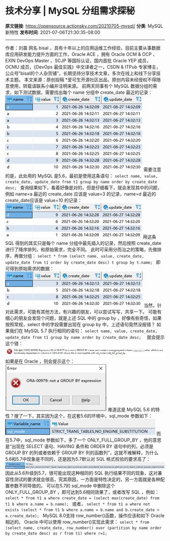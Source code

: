 # 技术分享 | MySQL 分组需求探秘

**原文链接**: https://opensource.actionsky.com/20210705-mysql/
**分类**: MySQL 新特性
**发布时间**: 2021-07-06T21:30:35-08:00

---

作者：刘晨
网名 bisal ，具有十年以上的应用运维工作经验，目前主要从事数据库应用研发能力提升方面的工作，Oracle ACE ，拥有 Oracle OCM & OCP 、EXIN DevOps Master 、SCJP 等国际认证，国内首批 Oracle YEP 成员，OCMU 成员，《DevOps 最佳实践》中文译者之一，CSDN & ITPub 专家博主，公众号&#8221;bisal的个人杂货铺&#8221;，长期坚持分享技术文章，多次在线上和线下分享技术主题。
本文来源：原创投稿
*爱可生开源社区出品，原创内容未经授权不得随意使用，转载请联系小编并注明来源。
前两天同事有个 MySQL 数据分组的需求，如下测试数据，需要找出每个 name 分组中 create_date 最近的记录：
![Image](.img/af7f079c.png)
需要注意的是，此处用的 MySQL 是5.6，最初是使用这条语句：
`select name, value, create_date, update_date from t1 group by name order by create_date desc;
`
查询结果如下，看着好像是对的，但是仔细看下，就会发现其中的问题，例如 name=a 最近的 create_date 应该是 value=3 的记录，name=d 最近的create_date应该是 value=10 的记录：
![Image](.img/8bf96b28.png)
用这条 SQL 得到的其实只是每个 name 分组中最先插入的记录，然后按照 create_date 进行了降序排列，和原始需求，完全不同。
此时可采用分而治之的策略，先做排序，再做分组：
`select * from (select name, value, create_date, update_date from t1 order by create_date desc) t group by t.name;
`
即可得到原始需求的数据：
![Image](.img/f65cf33e.png)
当然，针对此需求，可能有其他方法，有兴趣的朋友，可以尝试写写，共享一下。
可能有细心的朋友会发现个问题，就是上述 SQL 中的 group by ，好像有些奇怪，如果按照常规，select 中的字段需要出现在 group by 中，上述语句竟然没报错？
如果我们在 MySQL 5.7 执行相同的语句：
`select name, value, create_date, update_date from t1 group by name order by create_date desc; 
`
就会提示这个错：
![Image](.img/9f407976.png)
如果是在 Oracle ，则会提示这个：
![Image](.img/172fe097.png)
难道这是 MySQL 5.6 的特性？搜了一下，其实因为这个，在这套5.6的环境中，sql_mode 参数如下：
![Image](.img/b84d0472.png)
而在5.7中，sql_mode 参数如下，多了一个 ONLY_FULL_GROUP_BY ，他的意思是“出现在 SELECT 语句、HAVING 条件和 ORDER BY 语句中的列，必须是 GROUP BY 的列或者依赖于 GROUP BY 列的函数列”，这就不难解释，为什么5.6和5.7中现象是不同的，还是因为5.7默认对 SQL 格式校验的要求高了：
![Image](.img/1c13acb7.png)
因此从5.6升级到5.7，很可能出现这种相同的 SQL 执行结果不同的现象，这对兼容性测试的要求就会很高，究其原因，一方面是特性决定的，另一方面就是各种配置参数不同导致的。
可以在5.7的 sql_mode 中删除这个 ONLY_FULL_GROUP_BY ，即可达到5.6相同效果了，或者改写 SQL ，例如：
`select * from t1 a where create_date = (select max(create_date) from t1 b where a.name = b.name);
`
或者，
`select * from t1 a where not exists (select * from t1 b where a.name = b.name and b.create_date > a.create_date);
`
MySQL 8.0支持 row_number()函数，操作应该和如下 Oracle 相近的。
Oracle 中可以使用 row_number()实现此需求：
`select * from (select name, create_date, row_number() over (partition by name order by create_date desc) as r from t1) where r=1;
`